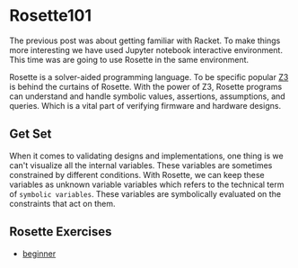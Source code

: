 Rosette101
=====

The previous post was about getting familiar with Racket. To make things more interesting we have used Jupyter notebook interactive environment. This time was are going to use Rosette in the same environment.

Rosette is a solver-aided programming language. To be specific popular [Z3](https://github.com/Z3Prover/z3) is behind the curtains of Rosette. With the power of Z3, Rosette programs can understand and handle symbolic values, assertions, assumptions, and queries. Which is a vital part of verifying firmware and hardware designs.

Get Set
---

When it comes to validating designs and implementations, one thing is we can't visualize all the internal variables. These variables are sometimes constrained by different conditions. With Rosette, we can keep these variables as unknown variable variables which refers to the technical term of ```symbolic variables```. These variables are symbolically evaluated on the constraints that act on them. 


Rosette Exercises
----

- [beginner](https://homes.cs.washington.edu/~emina/media/cav19-tutorial/lab1.html)